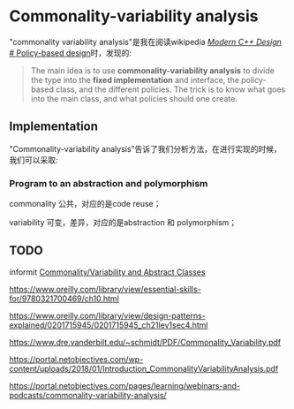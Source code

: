# Commonality-variability analysis

"commonality variability analysis"是我在阅读wikipedia [*Modern C++ Design* # Policy-based design](https://en.wikipedia.org/wiki/Modern_C%2B%2B_Design#Policy-based_design)时，发现的:

> The main idea is to use **commonality-variability analysis** to divide the type into the **fixed implementation** and interface, the policy-based class, and the different policies. The trick is to know what goes into the main class, and what policies should one create. 



## Implementation

"Commonality-variability analysis"告诉了我们分析方法，在进行实现的时候，我们可以采取: 

### Program to an abstraction and polymorphism

commonality 公共，对应的是code reuse；

variability  可变，差异，对应的是abstraction 和 polymorphism；



## TODO

informit [Commonality/Variability and Abstract Classes](https://www.informit.com/articles/article.aspx?p=167890&seqNum=5)

https://www.oreilly.com/library/view/essential-skills-for/9780321700469/ch10.html

https://www.oreilly.com/library/view/design-patterns-explained/0201715945/0201715945_ch21lev1sec4.html

https://www.dre.vanderbilt.edu/~schmidt/PDF/Commonality_Variability.pdf

https://portal.netobjectives.com/wp-content/uploads/2018/01/Introduction_CommonalityVariabilityAnalysis.pdf

https://portal.netobjectives.com/pages/learning/webinars-and-podcasts/commonality-variability-analysis/